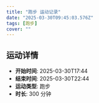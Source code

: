```yaml
---
title: "跑步 运动记录"
date: "2025-03-30T09:45:03.576Z"
tags: [跑步]
cover: ""
---
```

## 运动详情
- **开始时间**: 2025-03-30T17:44
- **结束时间**: 2025-03-30T22:44
- **运动类型**: 跑步
- **时长**: 300 分钟

